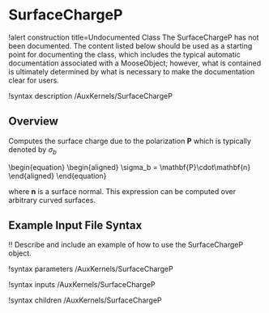 # SurfaceChargeP

!alert construction title=Undocumented Class
The SurfaceChargeP has not been documented. The content listed below should be used as a starting point for
documenting the class, which includes the typical automatic documentation associated with a
MooseObject; however, what is contained is ultimately determined by what is necessary to make the
documentation clear for users.

!syntax description /AuxKernels/SurfaceChargeP

## Overview

Computes the surface charge due to the polarization $\mathbf{P}$ which is typically denoted by $\sigma_b$

\begin{equation}
  \begin{aligned}
    \sigma_b = \mathbf{P}\cdot\mathbf{n}
  \end{aligned}
\end{equation}

where $\mathbf{n}$ is a surface normal. This expression can be computed over arbitrary curved surfaces.

## Example Input File Syntax

!! Describe and include an example of how to use the SurfaceChargeP object.

!syntax parameters /AuxKernels/SurfaceChargeP

!syntax inputs /AuxKernels/SurfaceChargeP

!syntax children /AuxKernels/SurfaceChargeP
